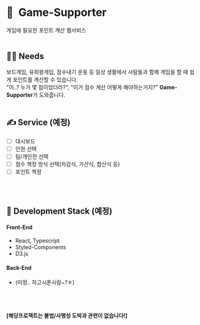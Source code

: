 # 🎰 &nbsp;Game-Supporter
게임에 필요한 포인트 계산 웹서비스
<br/>
<br/>

## 🤷‍♂️ Needs
보드게임, 유희왕게임, 점수내기 운동 등 일상 생활에서 사람들과 함께 게임을 할 때 쉽게 포인트를 계산할 수 있습니다.<br /> "어..? 누가 몇 점이었더라?", "이거 점수 계산 어떻게 해야하는거지?" **Game-Supporter**가 도와줍니다.
<br/>
<br/>

## ✍️ Service (예정)

- [ ] 대시보드
- [ ] 인원 선택
- [ ] 팀/개인전 선택
- [ ] 점수 책정 방식 선택(차감식, 가산식, 합산식 등)
- [ ] 포인트 책정

<br/>
<br/>

## 🔧 Development Stack (예정)

#### Front-End

- React, Typescript
- Styled-Components
- D3.js

#### Back-End

- (미정.. 하고시푼사람~?ㅎ)

<br/>
<br/>

#### [해당프로젝트는 불법/사행성 도박과 관련이 없습니다!]
